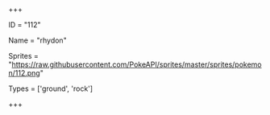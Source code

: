 




+++

ID = "112"

Name = "rhydon"

Sprites = "https://raw.githubusercontent.com/PokeAPI/sprites/master/sprites/pokemon/112.png"

Types = ['ground', 'rock']

+++

